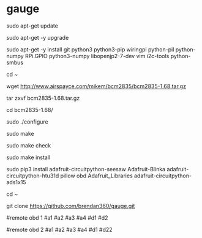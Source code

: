 # gauge


sudo apt-get update

sudo apt-get -y upgrade

sudo apt-get -y install git python3 python3-pip wiringpi python-pil python-numpy RPi.GPIO python3-numpy libopenjp2-7-dev vim i2c-tools python-smbus




cd ~

wget http://www.airspayce.com/mikem/bcm2835/bcm2835-1.68.tar.gz

tar zxvf bcm2835-1.68.tar.gz 

cd bcm2835-1.68/

sudo ./configure

sudo make

sudo make check

sudo make install

sudo pip3 install adafruit-circuitpython-seesaw Adafruit-Blinka adafruit-circuitpython-htu31d pillow obd Adafruit_Libraries adafruit-circuitpython-ads1x15


cd ~

git clone https://github.com/brendan360/gauge.git



#remote obd 1
#a1
#a2
#a3
#a4
#d1
#d2



#remote obd 2
#a1
#a2
#a3
#a4
#d1
#d22